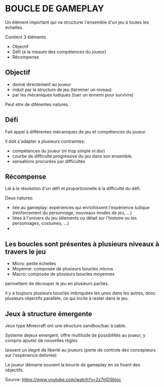 # BOUCLE DE GAMEPLAY

Un élément important qui va structurer l'ensemble d'un jeu à toutes les échelles.

Contient 3 éléments
- Objectif
- Défi (à la mesure des compétences du joueur)
- Récompense


## Objectif
- donné directement au joueur
- induit par la structure de jeu (terminer un niveau)
- par les mécaniques ludiques (tuer un ennemi pour survivre)

Peut etre de diférentes natures.

## Défi

Fait appel à différentes mécaniques de jeu et compétences du joueur.

Il doit s'adapter a plusieurs contraintes:
- compétences du joueur (ni trop simple ni dur)
- courbe de difficulté progressive du jeu dans son ensemble.
- sensations procurées par difficultés

## Récompense
Lié à la résolution d'un défi et proportionnelle à la difficulté du défi.

Deux natures:
- liée au gameplay: expériences qui enrichissent l'expérience ludique (renforcement du personnage, nouveaux modes de jeu, ...)
- liées à l'univers du jeu (élements ou détail sur l'histoire ou les personnages, costumes, ...)
- 


## Les boucles sont présentes à plusieurs niveaux à travers le jeu
- Micro: petite échelles
- Moyenne: composée de plusieurs boucles micros
- Macro: composée de plusieurs boucles moyennes

permettent de découper le jeu en plusieurs parties.

Il y a toujours plusieurs boucles imbriquées les unes dans les autres, donc plusieurs objectifs parallèle, ce qui incite à rester dans le jeu.

## Jeux à structure émergente

Jeux type Minecraft ont une structure sandbox/bac à sable.

Systeme dejeux emergent, offre multitude de possibilités au joueur, y compris ajouter de nouvelles règles

 laissent un degré de liberté au joueurs (perte de controle des concepteurs sur l'expérience delivrée)

Le joueur démarre souvent la boucle de gameplay en se fixant des objectifs.



Source: https://www.youtube.com/watch?v=2z7nIDSbloc

